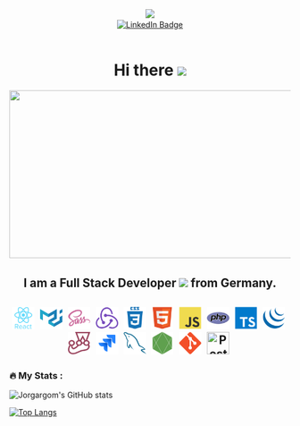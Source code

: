 
<div id="header" align="center">
  <img src="https://media.giphy.com/media/7OMR3y1E9QeYsr9olS/giphy.gif" width="200"/>
  
  <div id="badges">
    <a href="https://linkedin.com/in/jorge-garcia-gomez">
      <img src="https://img.shields.io/badge/LinkedIn-blue?style=for-the-badge&logo=linkedin&logoColor=white" alt="LinkedIn Badge"/>
    </a>

  </div>

  <img src="https://komarev.com/ghpvc/?username=jgarciagomez-nxl&style=flat-square&color=blue" alt=""/>

  <h1>
    Hi there
    <img src="https://media.giphy.com/media/hvRJCLFzcasrR4ia7z/giphy.gif" width="30px"/>
  </h1>
  
  <div align="center">
    <!-- <img src="https://media.giphy.com/media/dWesBcTLavkZuG35MI/giphy.gif" width="600" height="300"/> -->
    <img src="https://media.giphy.com/media/1C8bHHJturSx2/giphy.gif" width="600" height="300"/>
    
  </div>
  
  <h2>
  I am a Full Stack Developer <img src="https://media.giphy.com/media/WUlplcMpOCEmTGBtBW/giphy.gif" width="30"> from Germany.
  <h2>
  <div>
    <img src="https://github.com/devicons/devicon/blob/master/icons/react/react-original-wordmark.svg" title="React" alt="React" width="40" height="40"/>&nbsp;
    <img src="https://github.com/devicons/devicon/blob/master/icons/materialui/materialui-original.svg" title="Material UI" alt="Material UI" width="40" height="40"/>&nbsp;
    <img src="https://github.com/devicons/devicon/blob/master/icons/sass/sass-original.svg" title="SASS" alt="Sass" width="40" height="40"/>&nbsp;
    <img src="https://github.com/devicons/devicon/blob/master/icons/redux/redux-original.svg" title="Redux" alt="Redux " width="40" height="40"/>&nbsp;
    <img src="https://github.com/devicons/devicon/blob/master/icons/css3/css3-plain-wordmark.svg"  title="CSS3" alt="CSS" width="40" height="40"/>&nbsp;
    <img src="https://github.com/devicons/devicon/blob/master/icons/html5/html5-original.svg" title="HTML5" alt="HTML" width="40" height="40"/>&nbsp;
    <img src="https://github.com/devicons/devicon/blob/master/icons/javascript/javascript-original.svg" title="JavaScript" alt="JavaScript" width="40" height="40"/>&nbsp;
    <img src="https://github.com/devicons/devicon/blob/master/icons/php/php-original.svg" title="PHP" alt="PHP" width="40" height="40"/>&nbsp;
    <img src="https://github.com/devicons/devicon/blob/master/icons/typescript/typescript-original.svg" title="Typescript" alt="Typescript" width="40" height="40"/>&nbsp;
    <img src="https://github.com/devicons/devicon/blob/master/icons/jquery/jquery-original.svg" title="JQuery" alt="JQuery" width="40" height="40"/>&nbsp;
    <img src="https://github.com/devicons/devicon/blob/master/icons/jest/jest-plain.svg" title="Jest" alt="Jest" width="40" height="40"/>&nbsp;
    <img src="https://github.com/devicons/devicon/blob/master/icons/jira/jira-original.svg" title="Jira"  alt="Jira" width="40" height="40"/>&nbsp;
    <img src="https://github.com/devicons/devicon/blob/master/icons/mysql/mysql-original.svg" title="MySQL"  alt="MySQL" width="40" height="40"/>&nbsp;
    <img src="https://github.com/devicons/devicon/blob/master/icons/nodejs/nodejs-plain.svg" title="NodeJS" alt="NodeJS" width="40" height="40"/>&nbsp;
    <img src="https://github.com/devicons/devicon/blob/master/icons/git/git-original.svg" title="Git" **alt="Git" width="40" height="40"/>&nbsp;
    <img src="https://github.com/devicons/devicon/blob/master/icons/git/postman-plain.svg" title="Postman" **alt="Postman" width="40" height="40"/>&nbsp;
  </div>
    
</div>

### :fire: My Stats :

![Jorgargom's GitHub stats](https://github-readme-stats.vercel.app/api?username=jgarciagomez-nxl&show_icons=true&theme=vision-friendly-dark)

[![Top Langs](https://github-readme-stats.vercel.app/api/top-langs/?username=jgarciagomez-nxl&layout=compact&theme=vision-friendly-dark)](https://github.com/Jorgargom/github-readme-stats)
    

